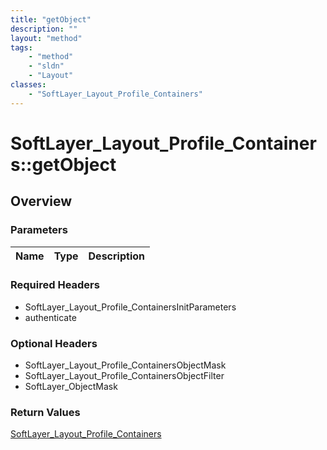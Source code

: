 ```yaml
---
title: "getObject"
description: ""
layout: "method"
tags:
    - "method"
    - "sldn"
    - "Layout"
classes:
    - "SoftLayer_Layout_Profile_Containers"
---
```

# SoftLayer_Layout_Profile_Containers::getObject
## Overview 


### Parameters 
|Name | Type | Description |
| --- | --- | --- |


### Required Headers
* SoftLayer_Layout_Profile_ContainersInitParameters
* authenticate

### Optional Headers
* SoftLayer_Layout_Profile_ContainersObjectMask
* SoftLayer_Layout_Profile_ContainersObjectFilter
* SoftLayer_ObjectMask

### Return Values
<a href='/reference/datatypes/SoftLayer_Layout_Profile_Containers'>SoftLayer_Layout_Profile_Containers </a>
